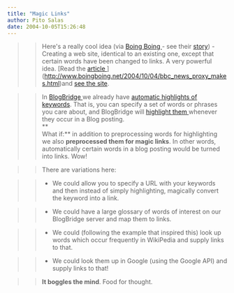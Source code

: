 ```yaml
---
title: "Magic Links"
author: Pito Salas
date: 2004-10-05T15:26:48
---
```



>>

>> Here's a really cool idea (via [Boing Boing
](<http://www.boingboing.net/>)- see their
[story](<http://www.boingboing.net/2004/10/04/bbc_news_proxy_makes.html>)) -
Creating a web site, identical to an existing one, except that certain words
have been changed to links. A very powerful idea. [Read the [article
](<http://www.whitelabel.org/>)](<http://www.boingboing.net/2004/10/04/bbc_news_proxy_makes.html>)and
[see the
site](<http://www.whitelabel.org/wp/wikiproxy.php?url=http://news.bbc.co.uk/1/hi/uk_politics/3711092.stm>).

>>

>> In [BlogBridge ](<http://www.blogbridge.com>)we already have [automatic
highlights of keywords](</weblogs/archives/000494.html>). That is, you can
specify a set of words or phrases you care about, and BlogBridge will
[highlight them ](</weblogs/archives/screen.jpg>)whenever they occur in a Blog
posting.  
>  **  
> What if:** in addition to preprocessing words for highlighting we also
> **preprocessed them for magic links**. In other words, automatically certain
> words in a blog posting would be turned into links. Wow!
>>

>> There are variations here:

>>

>>   * We could allow you to specify a URL with your keywords and then instead
of simply highlighting, magically convert the keyword into a link.

>>   * We could have a large glossary of words of interest on our BlogBridge
server and map them to links.

>>   * We could (following the example that inspired this) look up words which
occur frequently in WikiPedia and supply links to that.

>>   * We could look them up in Google (using the Google API) and supply links
to that!

>>

>>

>>

>> **It boggles the mind**. Food for thought.


